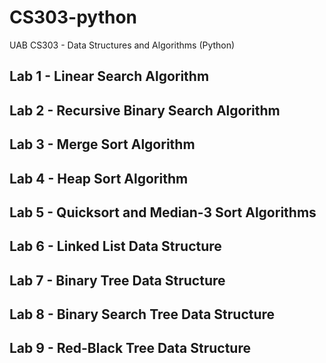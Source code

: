 # CS303-python
UAB CS303 - Data Structures and Algorithms (Python)


## Lab 1 - Linear Search Algorithm

## Lab 2 - Recursive Binary Search Algorithm

## Lab 3 - Merge Sort Algorithm

## Lab 4 - Heap Sort Algorithm

## Lab 5 - Quicksort and Median-3 Sort Algorithms

## Lab 6 - Linked List Data Structure

## Lab 7 - Binary Tree Data Structure

## Lab 8 - Binary Search Tree Data Structure

## Lab 9 - Red-Black Tree Data Structure